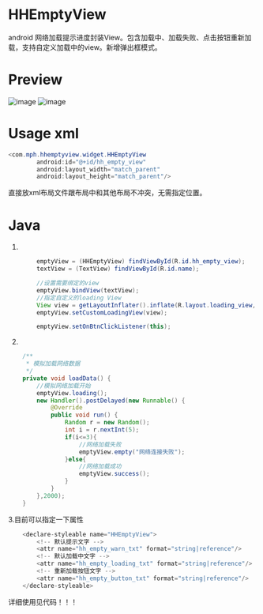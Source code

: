 # HHEmptyView
android 网络加载提示进度封装View。包含加载中、加载失败、点击按钮重新加载，支持自定义加载中的view。新增弹出框模式。
# Preview
 ![image](https://github.com/hcs-xph/HHEmptyView/blob/master/screen/Screenshot_2016-09-18-17-35-39.png)
 ![image](https://github.com/hcs-xph/HHEmptyView/blob/master/screen/Screenshot_2016-09-18-17-35-48.png)
# Usage xml
```java  
<com.mph.hhemptyview.widget.HHEmptyView
        android:id="@+id/hh_empty_view"
        android:layout_width="match_parent"
        android:layout_height="match_parent"/>
```
直接放xml布局文件跟布局中和其他布局不冲突，无需指定位置。
# Java
1.
```java
        emptyView = (HHEmptyView) findViewById(R.id.hh_empty_view);
        textView = (TextView) findViewById(R.id.name);

        //设置需要绑定的view
        emptyView.bindView(textView);
        //指定自定义的loading View
        View view = getLayoutInflater().inflate(R.layout.loading_view, null);
        emptyView.setCustomLoadingView(view);

        emptyView.setOnBtnClickListener(this);
```
2.
```java
    /**
     * 模拟加载网络数据
     */
    private void loadData() {
        //模拟网络加载开始
        emptyView.loading();
        new Handler().postDelayed(new Runnable() {
            @Override
            public void run() {
                Random r = new Random();
                int i = r.nextInt(5);
                if(i<=3){
                    //网络加载失败
                    emptyView.empty("网络连接失败");
                }else{
                    //网络加载成功
                    emptyView.success();
                }
            }
        },2000);
    }
```
3.目前可以指定一下属性
```java
    <declare-styleable name="HHEmptyView">
        <!-- 默认提示文字 -->
        <attr name="hh_empty_warn_txt" format="string|reference"/>
        <!-- 默认加载中文字 -->
        <attr name="hh_empty_loading_txt" format="string|reference"/>
        <!-- 重新加载按钮文字 -->
        <attr name="hh_empty_button_txt" format="string|reference"/>
    </declare-styleable>
```
详细使用见代码！！！
